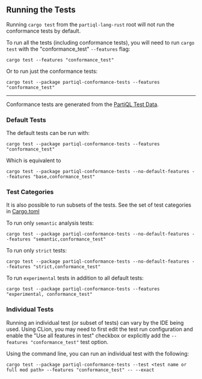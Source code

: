 ## Running the Tests

Running `cargo test` from the `partiql-lang-rust` root will not run the conformance tests by default.

To run all the tests (including conformance tests), you will need to run `cargo test` with the "conformance_test" `--features` flag:

```shell
cargo test --features "conformance_test"
```

Or to run just the conformance tests:

```shell
cargo test --package partiql-conformance-tests --features "conformance_test"
```

---

Conformance tests are generated from the [PartiQL Test Data](partiql-tests/README.md).

### Default Tests
The default tests can be run with:
```shell
cargo test --package partiql-conformance-tests --features "conformance_test" 
```

Which is equivalent to
```shell
cargo test --package partiql-conformance-tests --no-default-features --features "base,conformance_test" 
```

### Test Categories
It is also possible to run subsets of the tests. See the set of test categories in [Cargo.toml](Cargo.toml)

To run only `semantic` analysis tests:
```shell
cargo test --package partiql-conformance-tests --no-default-features --features "semantic,conformance_test" 
```


To run only `strict` tests:
```shell
cargo test --package partiql-conformance-tests --no-default-features --features "strict,conformance_test" 
```

To run `experimental` tests in addition to all default tests:
```shell
cargo test --package partiql-conformance-tests --features "experimental, conformance_test" 
```


### Individual Tests

Running an individual test (or subset of tests) can vary by the IDE being used. Using CLion, you may need to first edit
the test run configuration and enable the "Use all features in test" checkbox or explicitly add the 
`--features "conformance_test"` test option.

Using the command line, you can run an individual test with the following:
```shell
cargo test --package partiql-conformance-tests --test <test name or full mod path> --features "conformance_test" -- --exact
```
